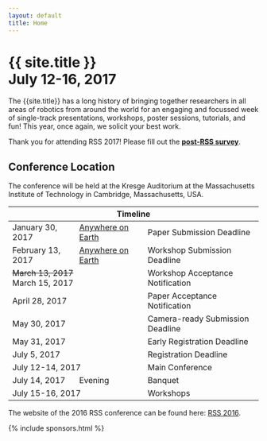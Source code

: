 ```yaml
---
layout: default
title: Home
---
```


<h1 class="page-title">{{ site.title }}<br>
July 12-16, 2017</h1>

The {{site.title}} has a long history of bringing together researchers in all
areas of robotics from around the world for an engaging and focussed week of
single-track presentations, workshops, poster sessions, tutorials, and fun!
This year, once again, we solicit your best work.

Thank you for attending RSS 2017! Please fill out the **[post-RSS
survey](https://cornell.qualtrics.com/jfe/form/SV_0i8pWkBCWGu57al)**.

## Conference Location

The conference will be held at the Kresge Auditorium at the Massachusetts
Institute of Technology in Cambridge, Massachusetts, USA.

<table class="table">
    <thead>
      <tr>
        <th colspan="3">Timeline</th>
      </tr>
    </thead>
    <tbody>
      <tr class="grayout">
        <td>January 30, 2017</td>
        <td><a href="https://time.is/Anywhere_on_Earth" class="grayout">Anywhere on Earth</a></td>
        <td>Paper Submission Deadline</td>
      </tr>
      <tr class="grayout">
        <td>February 13, 2017</td>
        <td><a href="https://time.is/Anywhere_on_Earth" class="grayout">Anywhere on Earth</a></td>
        <td>Workshop Submission Deadline</td>
      </tr>
      <tr class="grayout">
      <td colspan="2"><s>March 13, 2017</s><br>March 15, 2017</td>
        <td>Workshop Acceptance Notification</td>
      </tr>
      <tr class="grayout">
        <td colspan="2">April 28, 2017</td>
        <td>Paper Acceptance Notification</td>
      </tr>
      <tr class="grayout">
        <td colspan="2">May 30, 2017</td>
        <td>Camera-ready Submission Deadline</td>
      </tr>
      <tr class="grayout">
        <td colspan="2">May 31, 2017</td>
        <td>Early Registration Deadline</td>
      </tr>
      <tr class="grayout">
        <td colspan="2">July 5, 2017</td>
        <td>Registration Deadline</td>
      </tr>
      <tr class="grayout">
        <td colspan="2">July 12-14, 2017</td>
        <td>Main Conference</td>
      </tr>
      <tr class="grayout">
        <td>July 14, 2017</td>
        <td>Evening</td>
        <td>Banquet</td>
      </tr>
      <tr class="grayout">
        <td colspan="2">July 15-16, 2017</td>
        <td>Workshops</td>
      </tr>
    </tbody>
  </table>

  The website of the 2016 RSS conference can be found here: [RSS 2016](http://rss2016.engin.umich.edu/).

{% include sponsors.html %}
